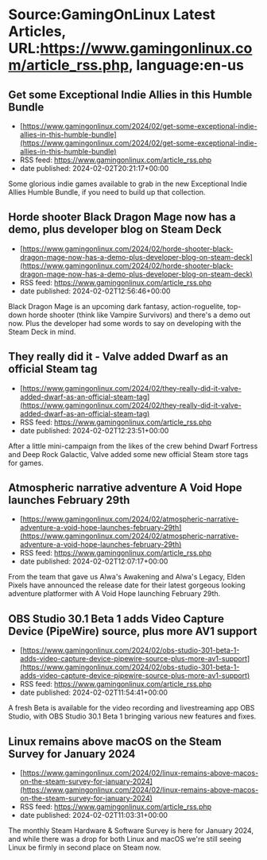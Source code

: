 # Source:GamingOnLinux Latest Articles, URL:https://www.gamingonlinux.com/article_rss.php, language:en-us

## Get some Exceptional Indie Allies in this Humble Bundle
 - [https://www.gamingonlinux.com/2024/02/get-some-exceptional-indie-allies-in-this-humble-bundle](https://www.gamingonlinux.com/2024/02/get-some-exceptional-indie-allies-in-this-humble-bundle)
 - RSS feed: https://www.gamingonlinux.com/article_rss.php
 - date published: 2024-02-02T20:21:17+00:00

Some glorious indie games available to grab in the new Exceptional Indie Allies Humble Bundle, if you need to build up that collection.

## Horde shooter Black Dragon Mage now has a demo, plus developer blog on Steam Deck
 - [https://www.gamingonlinux.com/2024/02/horde-shooter-black-dragon-mage-now-has-a-demo-plus-developer-blog-on-steam-deck](https://www.gamingonlinux.com/2024/02/horde-shooter-black-dragon-mage-now-has-a-demo-plus-developer-blog-on-steam-deck)
 - RSS feed: https://www.gamingonlinux.com/article_rss.php
 - date published: 2024-02-02T12:56:46+00:00

Black Dragon Mage is an upcoming dark fantasy, action-roguelite, top-down horde shooter (think like Vampire Survivors) and there's a demo out now. Plus the developer had some words to say on developing with the Steam Deck in mind.

## They really did it - Valve added Dwarf as an official Steam tag
 - [https://www.gamingonlinux.com/2024/02/they-really-did-it-valve-added-dwarf-as-an-official-steam-tag](https://www.gamingonlinux.com/2024/02/they-really-did-it-valve-added-dwarf-as-an-official-steam-tag)
 - RSS feed: https://www.gamingonlinux.com/article_rss.php
 - date published: 2024-02-02T12:23:51+00:00

After a little mini-campaign from the likes of the crew behind Dwarf Fortress and Deep Rock Galactic, Valve added some new official Steam store tags for games.

## Atmospheric narrative adventure A Void Hope launches February 29th
 - [https://www.gamingonlinux.com/2024/02/atmospheric-narrative-adventure-a-void-hope-launches-february-29th](https://www.gamingonlinux.com/2024/02/atmospheric-narrative-adventure-a-void-hope-launches-february-29th)
 - RSS feed: https://www.gamingonlinux.com/article_rss.php
 - date published: 2024-02-02T12:07:17+00:00

From the team that gave us Alwa's Awakening and Alwa's Legacy, Elden Pixels have announced the release date for their latest gorgeous looking adventure platformer with A Void Hope launching February 29th.

## OBS Studio 30.1 Beta 1 adds Video Capture Device (PipeWire) source, plus more AV1 support
 - [https://www.gamingonlinux.com/2024/02/obs-studio-301-beta-1-adds-video-capture-device-pipewire-source-plus-more-av1-support](https://www.gamingonlinux.com/2024/02/obs-studio-301-beta-1-adds-video-capture-device-pipewire-source-plus-more-av1-support)
 - RSS feed: https://www.gamingonlinux.com/article_rss.php
 - date published: 2024-02-02T11:54:41+00:00

A fresh Beta is available for the video recording and livestreaming app OBS Studio, with OBS Studio 30.1 Beta 1 bringing various new features and fixes.

## Linux remains above macOS on the Steam Survey for January 2024
 - [https://www.gamingonlinux.com/2024/02/linux-remains-above-macos-on-the-steam-survey-for-january-2024](https://www.gamingonlinux.com/2024/02/linux-remains-above-macos-on-the-steam-survey-for-january-2024)
 - RSS feed: https://www.gamingonlinux.com/article_rss.php
 - date published: 2024-02-02T11:03:31+00:00

The monthly Steam Hardware & Software Survey is here for January 2024, and while there was a drop for both Linux and macOS we're still seeing Linux be firmly in second place on Steam now.

